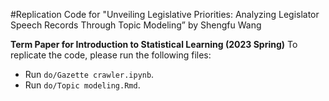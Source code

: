 #Replication Code for "Unveiling Legislative Priorities: Analyzing Legislator Speech Records Through
Topic Modeling” by Shengfu Wang

**Term Paper for Introduction to Statistical Learning (2023 Spring)**
To replicate the code, please run the following files:

- Run `do/Gazette crawler.ipynb`.   
- Run `do/Topic modeling.Rmd`.   

  
